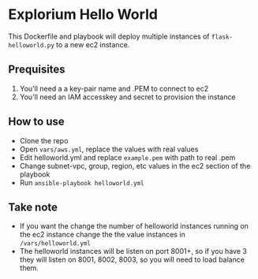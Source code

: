 # Explorium Hello World

This Dockerfile and playbook will deploy multiple instances of `flask-helloworld.py` to a new ec2 instance.

## Prequisites
1. You'll need a a key-pair name and .PEM to connect to ec2
2. You'll need an IAM accesskey and secret to provision the instance

## How to use
- Clone the repo
- Open `vars/aws.yml`, replace the values with real values
- Edit helloworld.yml and replace `example.pem` with path to real .pem
- Change subnet-vpc, group, region, etc values in the ec2 section of the playbook
- Run `ansible-playbook helloworld.yml`

## Take note
- If you want the change the number of helloworld instances running on the ec2 instance change the the value instances in `/vars/helloworld.yml`
- The helloworld instances will be listen on port 8001+, so if you have 3 they will listen on 8001, 8002, 8003, so you will need to load balance them.
